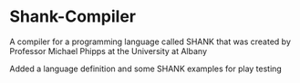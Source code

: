 # Shank-Compiler

A compiler for a programming language called SHANK that was created by Professor Michael Phipps at the University at Albany

Added a language definition and some SHANK examples for play testing

